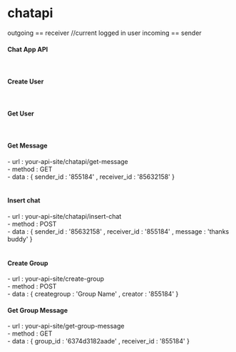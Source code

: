 # chatapi

outgoing == receiver //current logged in user
incoming == sender

 <h4>Chat App API</h4>

<br/>

 <h4>Create User</h4>

<br/>

<h4>Get User</h4>

<br/>

 <h4>Get Message </h4>
- url : your-api-site/chatapi/get-message 
<br/>- method : GET
<br/>- data : { sender_id : '855184' , receiver_id : '85632158'  }
<br/>
<br/>
 <h4>Insert chat </h4>
- url : your-api-site/chatapi/insert-chat
<br/>- method : POST
<br/>- data : { sender_id : '85632158' , receiver_id : '855184' , message : 'thanks buddy' }
<br/>
<br/>
 <h4>Create Group</h4>
- url : your-api-site/create-group
<br/>- method : POST
<br/>- data : { creategroup : 'Group Name' , creator : '855184' }
<br/>
 <h4>Get Group Message</h4>
- url : your-api-site/get-group-message
<br/>- method : GET
<br/>- data : { group_id : '6374d3182aade' , receiver_id : '855184'  }


